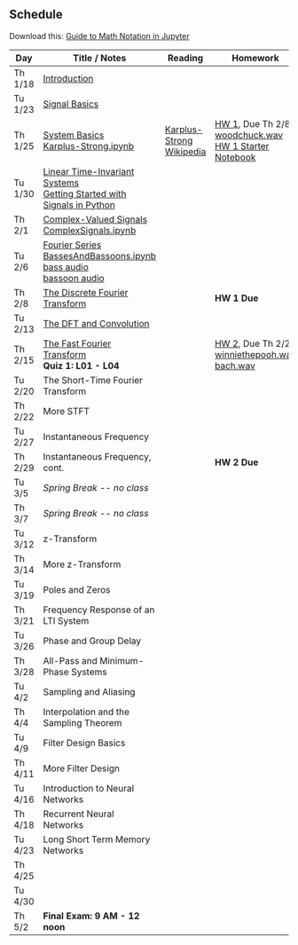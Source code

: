 ## Schedule

Download this: [Guide to Math Notation in Jupyter](examples/MathNotationGuide.ipynb)


| Day     | Title / Notes                                                      | Reading               | Homework                                   |
|---------|--------------------------------------------------------------------|-----------------------|--------------------------------------------|
| Th 1/18 | [Introduction](lectures/L00-Introduction.pdf)                      |                       |                                            |
| Tu 1/23 | [Signal Basics](lectures/L01-SignalBasics.pdf)                     |                       |                                            |
| Th 1/25 | [System Basics](lectures/L02-SystemBasics.pdf)<br>[Karplus-Strong.ipynb](examples/Karplus-Strong.ipynb) | [Karplus-Strong Wikipedia](https://en.wikipedia.org/wiki/Karplus%E2%80%93Strong_string_synthesis)   | [HW 1](homeworks/hw1.pdf), Due Th 2/8<br>[woodchuck.wav](homeworks/woodchuck.wav)<br>[HW 1 Starter Notebook](homeworks/HW1-Starter.ipynb) |
| Tu 1/30 | [Linear Time-Invariant Systems](lectures/L03-LTISystems.pdf)<br>[Getting Started with Signals in Python](examples/SignalsInPython.ipynb) |                       |                                            |
| Th 2/1  | [Complex-Valued Signals](lectures/L04-ComplexSignals.pdf)<br>[ComplexSignals.ipynb](examples/ComplexSignals.ipynb) |                       |                                            |
| Tu 2/6  | [Fourier Series](lectures/L05-FourierSeries.pdf)<br>[BassesAndBassoons.ipynb](examples/BassesAndBassoons.ipynb)<br>[bass audio](examples/double-bass_A1_1_forte_arco-normal.wav)<br>[bassoon audio](examples/bassoon_A2_1_forte_normal.wav) |  |  |
| Th 2/8  | [The Discrete Fourier Transform](lectures/L06-DiscreteFourierTransform.pdf)  |             | **HW 1 Due**                               |
| Tu 2/13 | [The DFT and Convolution](lectures/L07-DFTConvolution.pdf)         |                       |                                            |
| Th 2/15 | [The Fast Fourier Transform](lectures/L08-FFT_STFT.pdf)<br>**Quiz 1: L01 - L04** |         | [HW 2](homeworks/hw2.pdf), Due Th 2/29<br>[winniethepooh.wav](homeworks/winniethepooh.wav)<br>[bach.wav](homeworks/bach.wav) |
| Tu 2/20 | The Short-Time Fourier Transform                                   |                       |                                            |
| Th 2/22 | More STFT                                                          |                       |                                            |
| Tu 2/27 | Instantaneous Frequency                                            |                       |                                            |
| Th 2/29 | Instantaneous Frequency, cont.                                     |                       | **HW 2 Due**                               |
| Tu 3/5  | *Spring Break -- no class* | | |
| Th 3/7  | *Spring Break -- no class* | | |
| Tu 3/12 | z-Transform                                                        |                       |                                            |
| Th 3/14 | More z-Transform                                                   |                       |                                            |
| Tu 3/19 | Poles and Zeros                                                    |                       |                                            |
| Th 3/21 | Frequency Response of an LTI System                                |                       |                                            |
| Tu 3/26 | Phase and Group Delay                                              |                       |                                            |
| Th 3/28 | All-Pass and Minimum-Phase Systems                                 |                       |                                            |
| Tu 4/2  | Sampling and Aliasing                                              |                       |                                            |
| Th 4/4  | Interpolation and the Sampling Theorem                             |                       |                                            |
| Tu 4/9  | Filter Design Basics                                               |                       |                                            |
| Th 4/11 | More Filter Design                                                 |                       |                                            |
| Tu 4/16 | Introduction to Neural Networks                                    |                       |                                            |
| Th 4/18 | Recurrent Neural Networks                                          |                       |                                            |
| Tu 4/23 | Long Short Term Memory Networks                                    |                       |                                            |
| Th 4/25 |                                                                    |                       |                                            |
| Tu 4/30 |                                                                    |                       |                                            |
| Th 5/2  | **Final Exam: 9 AM - 12 noon**                                     |                       |                                            |

